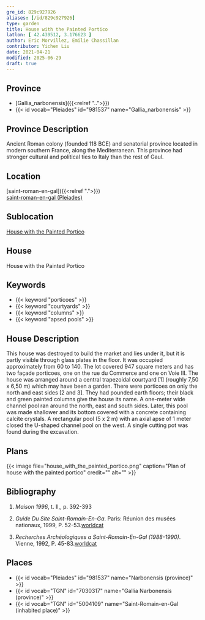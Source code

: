 ```yaml
---
gre_id: 829c927926
aliases: [/id/829c927926]
type: garden
title: House with the Painted Portico
latlon: [ 42.439512, 3.176623 ]
author: Eric Morvillez, Emilie Chassillan
contributor: Yichen Liu
date: 2021-04-21
modified: 2025-06-29
draft: true
---
```


## Province

- [Gallia_narbonensis]({{<relref "..">}})
- {{< id vocab="Pleiades" id="981537" name="Gallia_narbonensis" >}}

## Province Description

Ancient Roman colony (founded 118 BCE) and senatorial province located in modern southern France, along the Mediterranean. This province had stronger cultural and political ties to Italy than the rest of Gaul.

## Location

[saint-roman-en-gal]({{<relref ".">}}) \
[saint-roman-en-gal (Pleiades)](#)

## Sublocation

[House with the Painted Portico](#)

## House

House with the Painted Portico

## Keywords

- {{< keyword "porticoes" >}}
- {{< keyword "courtyards" >}}
- {{< keyword "columns" >}}
- {{< keyword "apsed pools" >}}

## House Description

This house was destroyed to build the market and lies under it, but it is partly visible through glass plates in the floor. It was occupied approximately from 60 to 140. The lot covered 947 square meters and has two façade porticoes, one on the rue du Commerce and one on Voie III. The house was arranged around a central trapezoidal courtyard [1] (roughly 7,50 x 6,50 m) which may have been a garden. There were porticoes on only the north and east sides [2 and 3]. They had pounded earth floors; their black and green painted columns give the house its name. A one-meter wide channel pool ran around the north, east and south sides. Later, this pool was made shallower and its bottom covered with a concrete containing calcite crystals. A rectangular pool (5 x 2 m) with an axial apse of 1 meter closed the U-shaped channel pool on the west. A single cutting pot was found during the excavation.


<!-- ## Maps -->

## Plans

{{< image file="house_with_the_painted_portico.png" caption="Plan of house with the painted portico" credit="" alt="" >}}

<!-- ## Dates -->

## Bibliography

1. *Maison 1996*, t. II,, p. 392-393

2. *Guide Du Site Saint-Romain-En-Ga*. Paris: Réunion des musées nationaux, 1999, P. 52-53.[worldcat](https://search.worldcat.org/title/43416334)

3. *Recherches Archéologiques a Saint-Romain-En-Gal (1988-1990)*. Vienne, 1992, P. 45-83.[worldcat](hhttps://search.worldcat.org/title/1068996218)

## Places

- {{< id vocab="Pleiades" id="981537" name="Narbonensis (province)" >}}
- {{< id vocab="TGN" id="7030317" name="Gallia Narbonensis (province)" >}}
- {{< id vocab="TGN" id="5004109" name="Saint-Romain-en-Gal (inhabited place)" >}}
